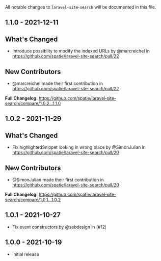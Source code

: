 All notable changes to `laravel-site-search` will be documented in this file.

## 1.1.0 - 2021-12-11

## What's Changed

- Introduce possibilty to modify the indexed URLs by @marcreichel in https://github.com/spatie/laravel-site-search/pull/22

## New Contributors

- @marcreichel made their first contribution in https://github.com/spatie/laravel-site-search/pull/22

**Full Changelog**: https://github.com/spatie/laravel-site-search/compare/1.0.2...1.1.0

## 1.0.2 - 2021-11-29

## What's Changed

- Fix highlightedSnippet looking in wrong place by @SimonJulian in https://github.com/spatie/laravel-site-search/pull/20

## New Contributors

- @SimonJulian made their first contribution in https://github.com/spatie/laravel-site-search/pull/20

**Full Changelog**: https://github.com/spatie/laravel-site-search/compare/1.0.1...1.0.2

## 1.0.1 - 2021-10-27

- Fix event constructors by @sebdesign in (#12)

## 1.0.0 - 2021-10-19

- initial release

